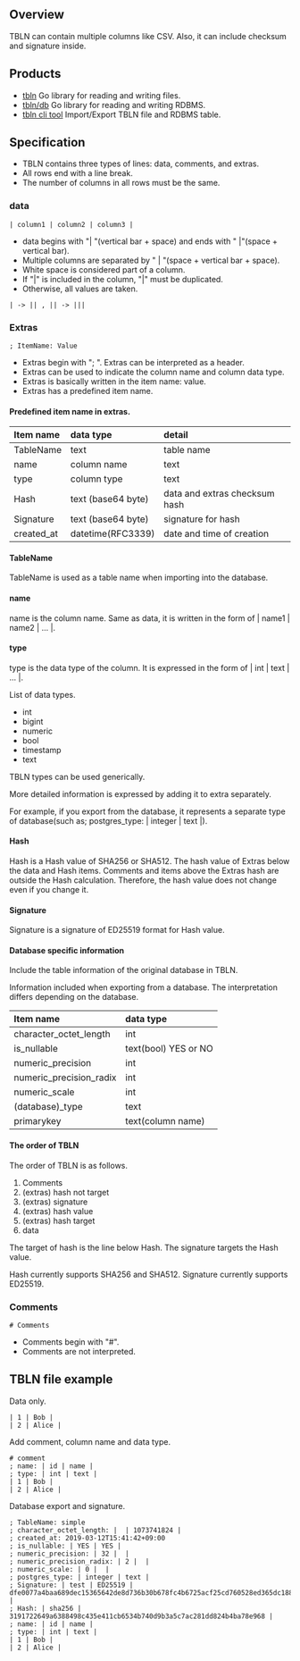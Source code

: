 ## Overview

TBLN can contain multiple columns like CSV.
Also, it can include checksum and signature inside.

## Products

* [tbln](https://github.com/noborus/tbln) Go library for reading and writing files.
* [tbln/db](https://github.com/noborus/tbln/db) Go library for reading and writing RDBMS.
* [tbln cli tool](https://github.com/noborus/tbln/cmd ) Import/Export TBLN file and RDBMS table.

## Specification

* TBLN contains three types of lines: data, comments, and extras.
* All rows end with a line break.
* The number of columns in all rows must be the same.

### data

```
| column1 | column2 | column3 |
```

* data begins with "\| "(vertical bar + space)  and ends with " \|"(space + vertical bar).
* Multiple columns are separated by " \| "(space + vertical bar + space).
* White space is considered part of a column.
* If "\|" is included in the column, "\|" must be duplicated.
* Otherwise, all values are taken.

```
| -> || , || -> |||
```

### Extras

```
; ItemName: Value
````

* Extras begin with "; ". Extras can be interpreted as a header.
* Extras can be used to indicate the column name and column data type.
* Extras is basically written in the item name: value.
* Extras has a predefined item name.

#### Predefined item name in extras.

| Item name |data type | detail |
|:----------|:-------------|:--------|
| TableName | text | table name  |
| name      | column name | text      |
| type      | column type | text      |
| Hash      | text (base64 byte) |data and extras checksum hash |
| Signature | text (base64 byte) | signature for hash |
| created_at |  datetime(RFC3339) | date and time of creation |

#### TableName

TableName is used as a table name when importing into the database.

#### name

name is the column name.
Same as data, it is written in the form of | name1 | name2 | ... |.

#### type

type is the data type of the column.
It is expressed in the form of | int | text | ... |.

List of data types.

* int
* bigint
* numeric
* bool
* timestamp
* text

TBLN types can be used generically.

More detailed information is expressed by adding it to extra separately.

For example, if you export from the database, it represents a separate
type of database(such as; postgres_type: \| integer \| text \|).

#### Hash

Hash is a Hash value of SHA256 or SHA512.
The hash value of Extras below the data and Hash items.
Comments and items above the Extras hash are outside the Hash calculation.
Therefore, the hash value does not change even if you change it.

#### Signature

Signature is a signature of ED25519 format for Hash value.

#### Database specific information

Include the table information of the original database in TBLN.

Information included when exporting from a database.
The interpretation differs depending on the database.

| Item name | data type |
|:----------|:--------|
| character_octet_length |  int |
| is_nullable |  text(bool) YES or NO |
| numeric_precision |  int|
| numeric_precision_radix | int |
| numeric_scale | int |
| (database)_type | text |
| primarykey | text(column name) |

#### The order of TBLN

The order of TBLN is as follows.
1. Comments
2. (extras) hash not target
3. (extras) signature
4. (extras) hash value
5. (extras) hash target
6. data

The target of hash is the line below Hash.
The signature targets the Hash value.

Hash currently supports SHA256 and SHA512.
Signature currently supports ED25519.

### Comments

```
# Comments
```

* Comments begin with "#".
* Comments are not interpreted.

## TBLN file example

Data only.

```
| 1 | Bob |
| 2 | Alice |
```

Add comment, column name and data type.

```
# comment
; name: | id | name |
; type: | int | text |
| 1 | Bob |
| 2 | Alice |
```

Database export and signature.

```
; TableName: simple
; character_octet_length: |  | 1073741824 |
; created_at: 2019-03-12T15:41:42+09:00
; is_nullable: | YES | YES |
; numeric_precision: | 32 |  |
; numeric_precision_radix: | 2 |  |
; numeric_scale: | 0 |  |
; postgres_type: | integer | text |
; Signature: | test | ED25519 | dfe0077a4baa689dec15365642de8d736b30b678fc4b6725acf25cd760528ed365dc18855a11fc4473ca0a2d36499819de95caba3ac44937ac7c04465e7af901 |
; Hash: | sha256 | 3191722649a6388498c435e411cb6534b740d9b3a5c7ac281dd824b4ba78e968 |
; name: | id | name |
; type: | int | text |
| 1 | Bob |
| 2 | Alice |
```

